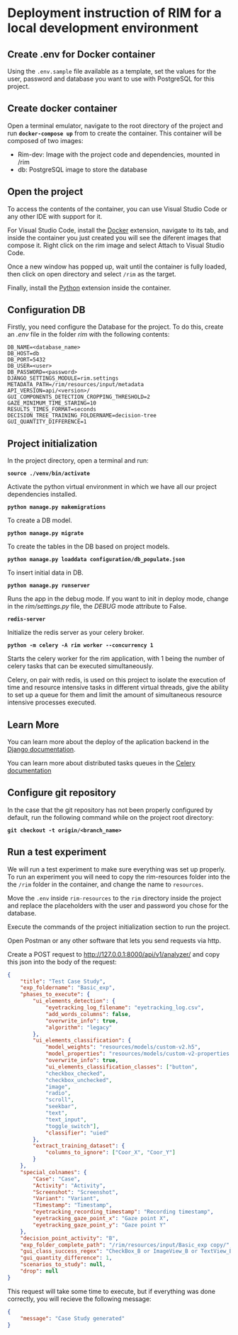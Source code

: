 # Deployment instruction of RIM for a local development environment

## Create .env for Docker container

Using the `.env.sample` file available as a template, set the values for the user, password and database you want to use with PostgreSQL for this project.

## Create docker container

Open a terminal emulator, navigate to the root directory of the project and run **`docker-compose up`** from  to create the container. This container will be composed of two images:
- Rim-dev: Image with the project code and dependencies, mounted in /rim
- db: PostgreSQL image to store the database

## Open the project

To access the contents of the container, you can use Visual Studio Code or any other IDE with support for it.

For Visual Studio Code, install the [Docker](https://marketplace.visualstudio.com/items?itemName=ms-azuretools.vscode-docker) extension, navigate to its tab, and inside the container you just created you will see the diferent images that compose it. Right click on the rim image and select Attach to Visual Studio Code.

Once a new window has popped up, wait until the container is fully loaded, then click on open directory and select `/rim` as the target.

Finally, install the [Python](https://marketplace.visualstudio.com/items?itemName=ms-python.python) extension inside the container.

## Configuration DB
Firstly, you need configure the Database for the project. To do this, create an *.env* file in the folder *rim* with the following contents:
```
DB_NAME=<database_name>
DB_HOST=db
DB_PORT=5432
DB_USER=<user>
DB_PASSWORD=<password>
DJANGO_SETTINGS_MODULE=rim.settings
METADATA_PATH=/rim/resources/input/metadata
API_VERSION=api/<version>/
GUI_COMPONENTS_DETECTION_CROPPING_THRESHOLD=2
GAZE_MINIMUM_TIME_STARING=10
RESULTS_TIMES_FORMAT=seconds
DECISION_TREE_TRAINING_FOLDERNAME=decision-tree
GUI_QUANTITY_DIFFERENCE=1
```

## Project initialization

In the project directory, open a terminal and run:

**`source ./venv/bin/activate`**

Activate the python virtual environment in which we have all our project dependencies installed.

**`python manage.py makemigrations`**

To create a DB model.

**`python manage.py migrate`**

To create the tables in the DB based on project models.

**`python manage.py loaddata configuration/db_populate.json`**

To insert initial data in DB.

**`python manage.py runserver`**

Runs the app in the debug mode. If you want to init in deploy mode, change in the *rim/settings.py* file, the *DEBUG* mode attribute to False.

**`redis-server`**

Initialize the redis server as your celery broker.

**`python -m celery -A rim worker --concurrency 1`**

Starts the celery worker for the rim application, with 1 being the number of celery tasks that can be executed simultaneously.

Celery, on pair with redis, is used on this project to isolate the execution of time and resource intensive tasks in different virtual threads, give the ability to set up a queue for them and limit the amount of simultaneous resource intensive processes executed.

## Learn More

You can learn more about the deploy of the aplication backend in the [Django documentation](https://docs.djangoproject.com/en/4.0/).

You can learn more about distributed tasks queues in the [Celery documentation](https://docs.celeryq.dev/en/stable/)

## Configure git repository

In the case that the git repository has not been properly configured by default, run the following command while on the project root directory:

**`git checkout -t origin/<branch_name>`**

## Run a test experiment
We will run a test experiment to make sure everything was set up properly. To run an experiment you will need to copy the rim-resources folder into the the `/rim` folder in the container, and change the name to `resources`.

Move the `.env` inside `rim-resources` to the `rim` directory inside the project and replace the placeholders with the user and password you chose for the database.

Execute the commands of the project initialization section to run the project.

Open Postman or any other software that lets you send requests via http.

Create a POST request to http://127.0.0.1:8000/api/v1/analyzer/ and copy this json into the body of the request:
```json
{
    "title": "Test Case Study",
    "exp_foldername": "Basic_exp",
    "phases_to_execute": {
        "ui_elements_detection": {
            "eyetracking_log_filename": "eyetracking_log.csv",
            "add_words_columns": false,
            "overwrite_info": true,
            "algorithm": "legacy"
        },
        "ui_elements_classification": {
            "model_weights": "resources/models/custom-v2.h5",
            "model_properties": "resources/models/custom-v2-properties.json",
            "overwrite_info": true,
            "ui_elements_classification_classes": ["button",
            "checkbox_checked",
            "checkbox_unchecked",
            "image",
            "radio",
            "scroll",
            "seekbar",
            "text",
            "text_input",
            "toggle_switch"],
            "classifier": "uied"
        },
        "extract_training_dataset": {
            "columns_to_ignore": ["Coor_X", "Coor_Y"]
        }
    },
    "special_colnames": {
        "Case": "Case",
        "Activity": "Activity",
        "Screenshot": "Screenshot", 
        "Variant": "Variant",
        "Timestamp": "Timestamp",
        "eyetracking_recording_timestamp": "Recording timestamp",
        "eyetracking_gaze_point_x": "Gaze point X",
        "eyetracking_gaze_point_y": "Gaze point Y"
    },
    "decision_point_activity": "B",
    "exp_folder_complete_path": "/rim/resources/input/Basic_exp copy/",
    "gui_class_success_regex": "CheckBox_B or ImageView_B or TextView_B",
    "gui_quantity_difference": 1,
    "scenarios_to_study": null,
    "drop": null
}
```
This request will take some time to execute, but if everything was done correctly, you will recieve the following message:
```json
{
    "message": "Case Study generated"
}
``` 